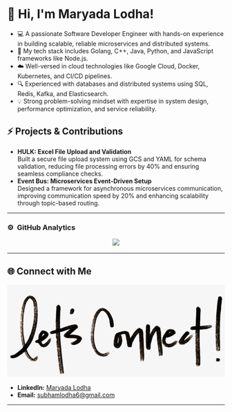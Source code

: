 # 👋 Hi, I'm Maryada Lodha!  

- 💻 A passionate Software Developer Engineer with hands-on experience in building scalable, reliable microservices and distributed systems.  
- 🔧 My tech stack includes Golang, C++, Java, Python, and JavaScript frameworks like Node.js.  
- ☁️ Well-versed in cloud technologies like Google Cloud, Docker, Kubernetes, and CI/CD pipelines.  
- 🔍 Experienced with databases and distributed systems using SQL, Redis, Kafka, and Elasticsearch.  
- 💡 Strong problem-solving mindset with expertise in system design, performance optimization, and service reliability.   

## ⚡ Projects & Contributions
- **HULK: Excel File Upload and Validation**  
  Built a secure file upload system using GCS and YAML for schema validation, reducing file processing errors by 40% and ensuring seamless compliance checks.  
- **Event Bus: Microservices Event-Driven Setup**  
  Designed a framework for asynchronous microservices communication, improving communication speed by 20% and enhancing scalability through topic-based routing.  

---

### ⚙️ &nbsp;GitHub Analytics
<p align="center">
<a href="https://github.com/maryada-lodha-5006976">
  <img height="160em" src="https://github-readme-stats-eight-theta.vercel.app/api?username=maryada-lodha-5006976&show_icons=true&theme=algolia&include_all_commits=true&count_private=true"/>
  
  

</a>
</p>

---

## 🌐 Connect with Me  
![connect-with-me.png](./connect-with-me.png.png)

- **LinkedIn:** [Maryada Lodha](https://linkedin.com/in/maryada-lodha-a86285190/)  
- **Email:** [subhamlodha6@gmail.com](mailto:subhamlodha6@gmail.com)  

---
